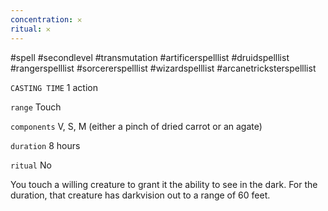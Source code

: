 ```yaml
---
concentration: 𐄂
ritual: 𐄂
---
```

#spell #secondlevel #transmutation #artificerspelllist #druidspelllist #rangerspelllist #sorcererspelllist #wizardspelllist #arcanetricksterspelllist

`CASTING TIME`
1 action

`range`
Touch

`components`
V, S, M (either a pinch of dried carrot or an agate)

`duration`
8 hours

`ritual`
No

You touch a willing creature to grant it the ability to see in the dark. For the duration, that creature has darkvision out to a range of 60 feet.